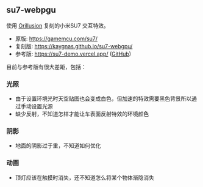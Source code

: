 ## su7-webpgu

使用 [Orillusion](https://www.orillusion.com/) 复刻的小米SU7 交互特效。

- 原版: https://gamemcu.com/su7/
- 复刻版: https://kaygnas.github.io/su7-webgpu/
- 参考版: https://su7-demo.vercel.app/ ([GitHub](https://github.com/KallkaGo/su7-demo))

目前与参考版有很大差距，包括：

### 光照

- 由于设置环境光时天空贴图也会变成白色，但加速的特效需要黑色背景所以通过手动设置光源
- 缺少反射，不知道怎样才能让车表面反射特效的环境颜色

### 阴影

- 地面的阴影过于重，不知道如何优化

### 动画

- 顶灯应该在触摸时消失，还不知道怎么将某个物体渐隐消失
